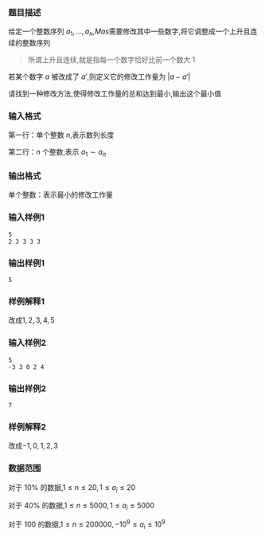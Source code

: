 ### 题目描述
给定一个整数序列 $a_1,\dots,a_n$,$Mas$需要修改其中一些数字,将它调整成一个上升且连续的整数序列

> 所谓上升且连续,就是指每一个数字恰好比前一个数大 $1$

若某个数字 $a$ 被改成了 $a'$,则定义它的修改工作量为 $|a-a'|$

请找到一种修改方法,使得修改工作量的总和达到最小,输出这个最小值
### 输入格式
第一行：单个整数 $n$,表示数列长度

第二行：$n$ 个整数,表示 $a_1 \sim a_n$
### 输出格式
单个整数：表示最小的修改工作量
### 输入样例1
```
5
2 3 3 3 3
```
### 输出样例1
```
5
```
### 样例解释1
改成$1,2,3,4,5$
### 输入样例2
```
5
-3 3 0 2 4
```
### 输出样例2
```
7
```
### 样例解释2
改成$-1,0,1,2,3$
### 数据范围
对于 $10\%$ 的数据,$1\leq n\leq 20,1 \leq a_i \leq 20$

对于 $40\%$ 的数据,$1\leq n\leq 5000,1\leq a_i\leq 5000$

对于 $100%$ 的数据,$1\leq n\leq 200000,-10^{9}\leq a_i\leq 10^9$